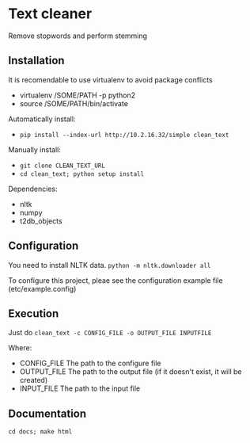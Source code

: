Text cleaner
============

Remove stopwords and perform stemming

Installation
------------

It is recomendable to use virtualenv to avoid package conflicts
* virtualenv /SOME/PATH -p python2
* source /SOME/PATH/bin/activate

Automatically install:
* `pip install --index-url http://10.2.16.32/simple clean_text`

Manually install:
* `git clone CLEAN_TEXT_URL`
* `cd clean_text; python setup install`

Dependencies:
* nltk
* numpy
* t2db\_objects

Configuration
-------------
You need to install NLTK data.
`python -m nltk.downloader all`

To configure this project, pleae see the configuration example file (etc/example.config)

Execution
---------
Just do
`clean_text -c CONFIG_FILE -o OUTPUT_FILE INPUTFILE` 

Where:
* CONFIG\_FILE The path to the configure file
* OUTPUT\_FILE The path to the output file (if it doesn't exist, it will be created)
* INPUT\_FILE The path to the input file

Documentation
-------------
`cd docs; make html`
